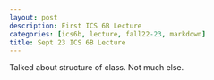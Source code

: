 ```yaml
---
layout: post
description: First ICS 6B Lecture
categories: [ics6b, lecture, fall22-23, markdown]
title: Sept 23 ICS 6B Lecture
---
```


Talked about structure of class. Not much else.
